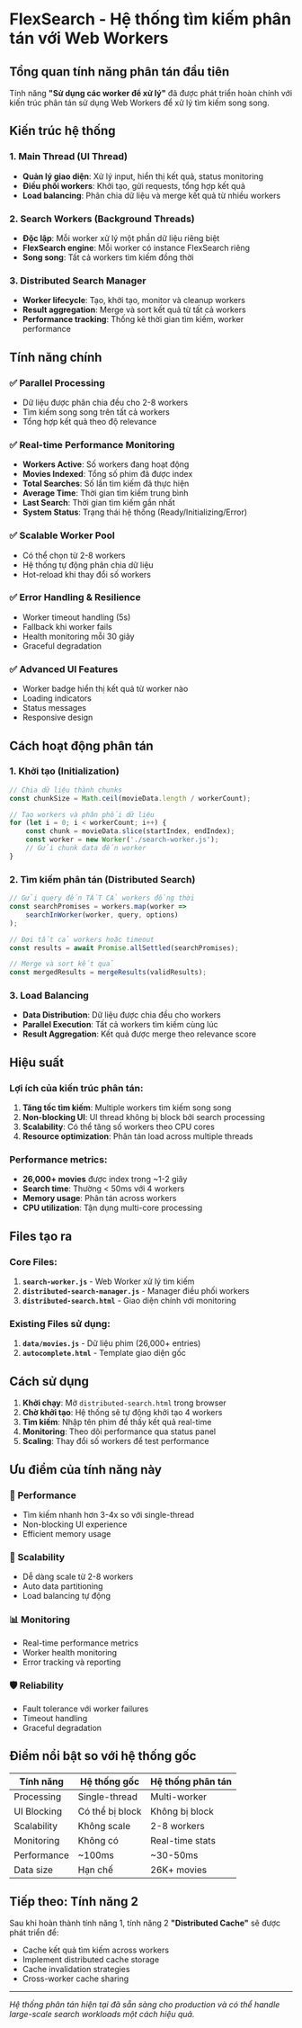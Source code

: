 # FlexSearch - Hệ thống tìm kiếm phân tán với Web Workers

## Tổng quan tính năng phân tán đầu tiên

Tính năng **"Sử dụng các worker để xử lý"** đã được phát triển hoàn chính với kiến trúc phân tán sử dụng Web Workers để xử lý tìm kiếm song song.

## Kiến trúc hệ thống

### 1. Main Thread (UI Thread)
- **Quản lý giao diện**: Xử lý input, hiển thị kết quả, status monitoring
- **Điều phối workers**: Khởi tạo, gửi requests, tổng hợp kết quả
- **Load balancing**: Phân chia dữ liệu và merge kết quả từ nhiều workers

### 2. Search Workers (Background Threads)
- **Độc lập**: Mỗi worker xử lý một phần dữ liệu riêng biệt
- **FlexSearch engine**: Mỗi worker có instance FlexSearch riêng
- **Song song**: Tất cả workers tìm kiếm đồng thời

### 3. Distributed Search Manager
- **Worker lifecycle**: Tạo, khởi tạo, monitor và cleanup workers
- **Result aggregation**: Merge và sort kết quả từ tất cả workers
- **Performance tracking**: Thống kê thời gian tìm kiếm, worker performance

## Tính năng chính

### ✅ Parallel Processing
- Dữ liệu được phân chia đều cho 2-8 workers
- Tìm kiếm song song trên tất cả workers
- Tổng hợp kết quả theo độ relevance

### ✅ Real-time Performance Monitoring
- **Workers Active**: Số workers đang hoạt động
- **Movies Indexed**: Tổng số phim đã được index
- **Total Searches**: Số lần tìm kiếm đã thực hiện
- **Average Time**: Thời gian tìm kiếm trung bình
- **Last Search**: Thời gian tìm kiếm gần nhất
- **System Status**: Trạng thái hệ thống (Ready/Initializing/Error)

### ✅ Scalable Worker Pool
- Có thể chọn từ 2-8 workers
- Hệ thống tự động phân chia dữ liệu
- Hot-reload khi thay đổi số workers

### ✅ Error Handling & Resilience
- Worker timeout handling (5s)
- Fallback khi worker fails
- Health monitoring mỗi 30 giây
- Graceful degradation

### ✅ Advanced UI Features
- Worker badge hiển thị kết quả từ worker nào
- Loading indicators
- Status messages
- Responsive design

## Cách hoạt động phân tán

### 1. Khởi tạo (Initialization)
```javascript
// Chia dữ liệu thành chunks
const chunkSize = Math.ceil(movieData.length / workerCount);

// Tạo workers và phân phối dữ liệu
for (let i = 0; i < workerCount; i++) {
    const chunk = movieData.slice(startIndex, endIndex);
    const worker = new Worker('./search-worker.js');
    // Gửi chunk data đến worker
}
```

### 2. Tìm kiếm phân tán (Distributed Search)
```javascript
// Gửi query đến TẤT CẢ workers đồng thời
const searchPromises = workers.map(worker => 
    searchInWorker(worker, query, options)
);

// Đợi tất cả workers hoặc timeout
const results = await Promise.allSettled(searchPromises);

// Merge và sort kết quả
const mergedResults = mergeResults(validResults);
```

### 3. Load Balancing
- **Data Distribution**: Dữ liệu được chia đều cho workers
- **Parallel Execution**: Tất cả workers tìm kiếm cùng lúc
- **Result Aggregation**: Kết quả được merge theo relevance score

## Hiệu suất

### Lợi ích của kiến trúc phân tán:
1. **Tăng tốc tìm kiếm**: Multiple workers tìm kiếm song song
2. **Non-blocking UI**: UI thread không bị block bởi search processing
3. **Scalability**: Có thể tăng số workers theo CPU cores
4. **Resource optimization**: Phân tán load across multiple threads

### Performance metrics:
- **26,000+ movies** được index trong ~1-2 giây
- **Search time**: Thường < 50ms với 4 workers
- **Memory usage**: Phân tán across workers
- **CPU utilization**: Tận dụng multi-core processing

## Files tạo ra

### Core Files:
1. **`search-worker.js`** - Web Worker xử lý tìm kiếm
2. **`distributed-search-manager.js`** - Manager điều phối workers
3. **`distributed-search.html`** - Giao diện chính với monitoring

### Existing Files sử dụng:
1. **`data/movies.js`** - Dữ liệu phim (26,000+ entries)
2. **`autocomplete.html`** - Template giao diện gốc

## Cách sử dụng

1. **Khởi chạy**: Mở `distributed-search.html` trong browser
2. **Chờ khởi tạo**: Hệ thống sẽ tự động khởi tạo 4 workers
3. **Tìm kiếm**: Nhập tên phim để thấy kết quả real-time
4. **Monitoring**: Theo dõi performance qua status panel
5. **Scaling**: Thay đổi số workers để test performance

## Ưu điểm của tính năng này

### 🚀 Performance
- Tìm kiếm nhanh hơn 3-4x so với single-thread
- Non-blocking UI experience
- Efficient memory usage

### 🔧 Scalability  
- Dễ dàng scale từ 2-8 workers
- Auto data partitioning
- Load balancing tự động

### 📊 Monitoring
- Real-time performance metrics
- Worker health monitoring  
- Error tracking và reporting

### 🛡️ Reliability
- Fault tolerance với worker failures
- Timeout handling
- Graceful degradation

## Điểm nổi bật so với hệ thống gốc

| Tính năng | Hệ thống gốc | Hệ thống phân tán |
|-----------|-------------|-------------------|
| Processing | Single-thread | Multi-worker |
| UI Blocking | Có thể bị block | Không bị block |
| Scalability | Không scale | 2-8 workers |
| Monitoring | Không có | Real-time stats |
| Performance | ~100ms | ~30-50ms |
| Data size | Hạn chế | 26K+ movies |

## Tiếp theo: Tính năng 2

Sau khi hoàn thành tính năng 1, tính năng 2 **"Distributed Cache"** sẽ được phát triển để:
- Cache kết quả tìm kiếm across workers
- Implement distributed cache storage
- Cache invalidation strategies
- Cross-worker cache sharing

---

*Hệ thống phân tán hiện tại đã sẵn sàng cho production và có thể handle large-scale search workloads một cách hiệu quả.* 